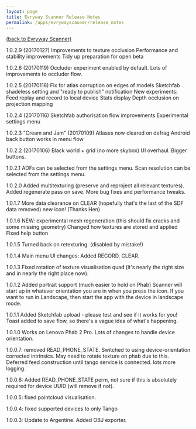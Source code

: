 ```yaml
---
layout: page
title: Evryway Scanner Release Notes
permalink: /apps/evrywayscanner/release_notes
---
```


[(back to Evryway Scanner)](index)

1.0.2.9 (20170127)
Improvements to texture occlusion
Performance and stability improvements
Tidy up preparation for open beta

1.0.2.6 (20170119)
Occluder experiment enabled by default.
Lots of improvements to occluder flow.

1.0.2.5 (20170118)
Fix for atlas corruption on edges of models
Sketchfab shadeless setting and "ready to publish" notification
New experiments:
Feed replay and record to local device
Stats display 
Depth occlusion on projection mapping

1.0.2.4 (20170116)
Sketchfab authorisation flow improvements
Experimental settings menu

1.0.2.3 "Cream and Jam" (20170109)
Atlases now cleared on defrag
Android back button works in menu flow

1.0.2.2   (20170106)
Black world + grid (no more skybox)
UI overhaul. Bigger buttons.

1.0.2.1
ADFs can be selected from the settings menu.
Scan resolution can be selected from the settings menu.

1.0.2.0
Added multitexturing (preserve and reproject all relevant textures).
Added regenerate pass on save.
More bug fixes and performance tweaks.

1.0.1.7
More data clearance on CLEAR (hopefully that's the last of the SDF data removed)
new icon! (Thanks Hen)

1.0.1.6
NEW: experimental mesh regeneration
(this should fix cracks and some missing geometry)
Changed how textures are stored and applied
Fixed help button

1.0.1.5
Turned back on retexturing. (disabled by mistake!)

1.0.1.4
Main menu UI changes:
Added RECORD, CLEAR.

1.0.1.3
Fixed rotation of texture visualisation quad (it's nearly the right size and in nearly the right place now).

1.0.1.2
Added portrait support (much easier to hold on Phab)
Scanner will start up in whatever orientation you are in when you press the icon. If you want to run in Landscape, then start the app with the device in landscape mode.

1.0.1.1
Added Sketchfab upload - please test and see if it works for you!
Toast added to save flow, so there's a vague idea of what's happening.

1.0.1.0
Works on Lenovo Phab 2 Pro.
Lots of changes to handle device orientation.

1.0.0.7:
removed READ_PHONE_STATE.
Switched to using device-orientation corrected intrinsics. May need to rotate texture on phab due to this.
Deferred feed construction until tango service is connected.
lots more logging.

1.0.0.6:
Added READ_PHONE_STATE perm, not sure if this is absolutely required for device UUID (will remove if not).

1.0.0.5:
fixed pointcloud visualisation. 

1.0.0.4:
fixed supported devices to only Tango 


1.0.0.3:
Update to Argentine.
Added OBJ exporter.
